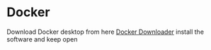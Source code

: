 # Docker

Download Docker desktop from here <a href='https://docs.docker.com/desktop/install/windows-install/'>Docker Downloader</a>
install the software and keep open
